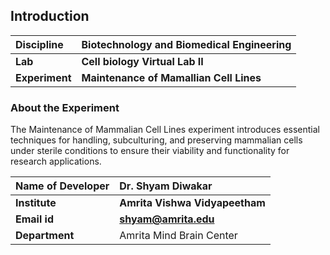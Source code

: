 ## Introduction


<b>Discipline | <b>Biotechnology and Biomedical Engineering
:--|:--|
<b> Lab | <b> Cell biology Virtual Lab  II
<b> Experiment|     <b> Maintenance of Mamallian Cell Lines

### About the Experiment 

The Maintenance of Mammalian Cell Lines experiment introduces essential techniques for handling, subculturing, and preserving mammalian cells under sterile conditions to ensure their viability and functionality for research applications.


<b>Name of Developer | <b> Dr. Shyam Diwakar 
:--|:--|
<b> Institute | <b>  Amrita Vishwa Vidyapeetham
<b> Email id|     <b>  shyam@amrita.edu
<b> Department |  Amrita Mind Brain Center
